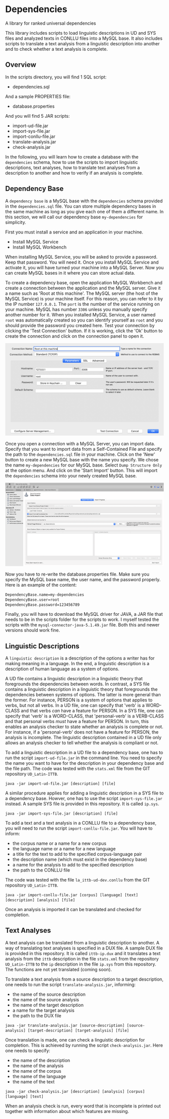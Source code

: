 # Dependencies
A library for ranked universal dependencies

This library includes scripts to load linguistic descriptions in UD and 
SYS files and analyzed texts in CONLLU files into a MySQL base. It also
includes scripts to translate a text analysis from a linguistic description
into another and to check whether a text analysis is complete.

## Overview

In the scripts directory, you will find 1 SQL script:

- dependencies.sql

And a sample PROPERTIES file:

- database.properties

And you will find 5 JAR scripts:

- import-ud-file.jar
- import-sys-file.jar
- import-conllu-file.jar
- translate-analysis.jar
- check-analysis.jar

In the following, you will learn how to create a database with the `dependencies` schema,
how to use the scripts to import linguistic descriptions, text analyses, how to translate
text analyses from a description to another and how to verify if an analysis is complete.

## Dependency Base

A `dependency base` is a MySQL base with the `dependencies` schema provided in the `dependencies.sql` file.
You can store multiple dependency bases in the same machine as long as you give each one of them a different
name. In this section, we will call our dependency base `my-dependencies` for simplicity.

First you must install a service and an application in your machine.

- Install MySQL Service
- Install MySQL Workbench 

When installing MySQL Service, you will be asked to provide a password. Keep that password. You will need it. Once you install MySQL Service and activate it, you will have turned your machine into a MySQL Server. Now you can create MySQL bases in it where you can store actual data.

To create a dependency base, open the application MySQL Workbench and create a connection between the application and the MySQL server. Give it a name such as 'Root at this machine'. The MySQL server (the host of the MySQL Service) is your machine itself. For this reason, you can refer to it by the IP number `127.0.0.1`. The `port` is the number of the service running on your machine. MySQL has number `3306` unless you manually specify another number for it. When you installed MySQL Service, a user named `root` was automatically created so you can identify yourself as `root` and you should provide the password you created here. Test your connection by clicking the 'Test Connection' button. If it is working, click the 'Ok' button to create the connection and click on the connection panel to open it. 

![Connection Screenshot](README/Connection.png "Connection Screenshot")

Once you open a connection with a MySQL Server, you can import data. Specify that you want to import data from a Self-Contained File and specify the path to the `dependencies.sql` file in your machine. Click on the 'New' button to create a new MySQL base with the name you specify. We chose the name `my-dependencies` for our MySQL base. Select `Dump Structure Only` at the option menu. And click on the 'Start Import' button. This will import the `dependencies` schema into your newly created MySQL base.

![Data Import Screenshot](README/DataImport.png "Data Import Screenshot")

Now you have to re-write the database.properties file. Make sure you specify the MySQL base name, the user name, and the password properly. Here is an example of the content:

```properties
DependencyBase.name=my-dependencies
DependencyBase.user=root
DependencyBase.password=123456789
```

Finally, you will have to download the MySQL driver for JAVA, a JAR file that needs to be in the scripts folder for the scripts to work.  I myself tested the scripts with the `mysql-connector-java-5.1.49.jar` file. Both this and newer versions should work fine.

## Linguistic Descriptions

A `linguistic description` is a description of the options a writer has for making meaning in a language. In the end, a linguistic description is a description of human language as a system of options.

A UD file contains a linguistic description in a linguistic theory that foregrounds the dependencies between words. In contrast, a SYS file contains a linguistic description in a linguistic theory that foregrounds the dependencies between systems of options. The latter is more general than the former. For instance, PERSON is a system of options that applies to verbs, but not all verbs. In a UD file, one can specify that 'verb' is a WORD-CLASS and that verbs *can* have a feature for PERSON. In a SYS file, one can specify that 'verb' is a WORD-CLASS, that 'personal-verb' is a VERB-CLASS and that personal verbs *must* have a feature for PERSON. In turn, this enables an analysis checker to state whether an analysis is complete or not. For instance, if a 'personal-verb' does not have a feature for PERSON, the analysis is incomplete. The linguistic description contained in a UD file only allows an analysis checker to tell whether the analysis is compliant or not.

To add a linguistic description in a UD file to a dependency base, one has to run the script `import-ud-file.jar` in the command line. You need to specify the name you want to have for the description in your dependency base and the file path. The code was tested with the `stats.xml` file from the GIT repository `UD_Latin-ITTB`.

```
java -jar import-ud-file.jar [description] [file] 
```

A similar procedure applies for adding a linguistic description in a SYS file to a dependency base. Howver, one has to use the script `import-sys-file.jar` instead. A sample SYS file is provided in this repository. It is called `ip.sys`.

```
java -jar import-sys-file.jar [description] [file] 
```

To add a text and a text analysis in a CONLLU file to a dependency base, you will need to run the script `import-conllu-file.jar`. You will have to inform:

* the corpus name or a name for a new corpus
* the language name or a name for a new language
* a title for the text to add to the specified corpus-language pair
* the description name (which must exist in the dependency base)
* a name for the analysis to add to the specified description
* the path to the CONLLU file

The code was tested with the file `la_ittb-ud-dev.conllu` from the GIT repository `UD_Latin-ITTB`.

```
java -jar import-conllu-file.jar [corpus] [language] [text] [description] [analysis] [file]
```

Once an analysis is imported it can be translated and checked for completion.

## Text Analyses

A text analysis can be translated from a linguistic description to another. A way of translating text analyses is specified in a DUX file. A sample DUX file is provided in this repository. It is called `ittb-ip.dux` and it translates a text analysis from the `ittb` description in the file `stats.xml` from the repository `UD_Latin-ITTB` to the `ip` description in the file `ip.sys` from this repository. The functions are not yet translated (coming soon).

To translate a text analysis from a source description to a target description, one needs to run the script `translate-analysis.jar`, informing:

* the name of the source description
* the name of the source analysis
* the name of the target description
* a name for the target analysis
* the path to the DUX file

```
java -jar translate-analysis.jar [source-description] [source-analysis] [target-description] [target-analysis] [file]
```

Once translation is made, one can check a linguistic description for completion. This is achieved by running the script `check-analysis.jar`. Here one needs to specify:

* the name of the description
* the name of the analysis
* the name of the corpus
* the name of the language
* the name of the text

```
java -jar check-analysis.jar [description] [analysis] [corpus] [language] [text]
```

When an analysis check is run, every word that is incomplete is printed out together with information about which features are missing.
